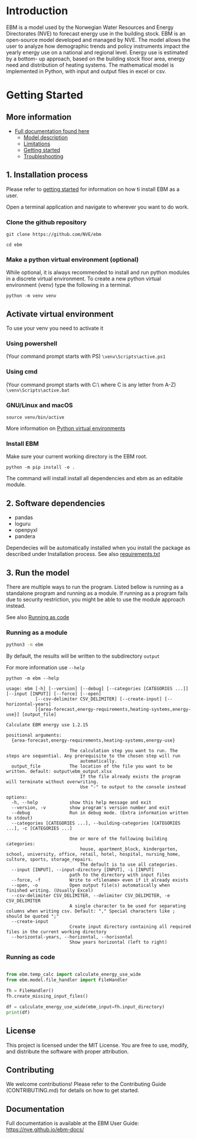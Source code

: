 #  Introduction 

EBM is a model used by the Norwegian Water Resources and Energy Directorates (NVE) to forecast energy use in the 
building stock. EBM is an open-source model developed and managed by NVE. The model allows the user to analyze how 
demographic trends and policy instruments impact the yearly energy use on a national and regional level. Energy use is 
estimated by a bottom- up approach, based on the building stock floor area, energy need and distribution of heating 
systems. The mathematical model is implemented in Python, with input and output files in excel or csv.


# Getting Started

## More information


 - [Full documentation found here](https://nve.github.io/ebm-docs/index.html)
   - [Model description](https://nve.github.io/ebm-docs/model_description/index.html)
   - [Limitations](https://nve.github.io/ebm-docs/limitations.html)
   - [Getting started](https://nve.github.io/ebm-docs/user_guide/getting_started.html)
   - [Troubleshooting](https://nve.github.io/ebm-docs/user_guide/troubleshooting.html)


## 1. Installation process

Please refer to [getting started](https://nve.github.io/ebm-docs/user_guide/getting_started.html) for information on 
how ti install EBM as a user. 

Open a terminal application and navigate to wherever you want to do work. 

### Clone the github repository

`git clone https://github.com/NVE/ebm`

`cd ebm`

### Make a python virtual environment (optional)

While optional, it is always recommended to install and run python modules in a discrete virtual environment. To create a 
new python virtual environment (venv) type the following in a terminal.

 `python -m venv venv`

## Activate virtual environment
To use your venv you need to activate it
### Using powershell
(Your command prompt starts with PS) 
`\venv\Scripts\active.ps1`

### Using cmd
(Your command prompt starts with C:\ where C is any letter from A-Z)
`\venv\Scripts\active.bat`

### GNU/Linux and macOS

`source venv/bin/active`

More information on [Python virtual environments](https://realpython.com/python-virtual-environments-a-primer/)


### Install EBM

Make sure your current working directory is the EBM root. 

```
python -m pip install -e .

```

The command will install install all dependencies and ebm as an editable module.

    
    
## 2. Software dependencies
  - pandas
  - loguru
  - openpyxl
  - pandera
   
  Dependecies will be automatically installed when you install the package as described under Installation process.
  See also [requirements.txt](requirements.txt)

## 3. Run the model

There are multiple ways to run the program. Listed bellow is running as a standalone program and running as a module. If 
running as a program fails due to security restriction, you might be able to use the module approach instead. 

See also [Running as code](#running-as-code)


### Running as a module

```cmd
python3 -m ebm
```

By default, the results will be written to the subdirectory `output`

For more information use `--help`

`python -m ebm --help`

```shell
usage: ebm [-h] [--version] [--debug] [--categories [CATEGORIES ...]] [--input [INPUT]] [--force] [--open]
           [--csv-delimiter CSV_DELIMITER] [--create-input] [--horizontal-years]
           [{area-forecast,energy-requirements,heating-systems,energy-use}] [output_file]

Calculate EBM energy use 1.2.15

positional arguments:
  {area-forecast,energy-requirements,heating-systems,energy-use}

                        The calculation step you want to run. The steps are sequential. Any prerequisite to the chosen step will run
                            automatically.
  output_file           The location of the file you want to be written. default: output\ebm_output.xlsx
                            If the file already exists the program will terminate without overwriting.
                            Use "-" to output to the console instead

options:
  -h, --help            show this help message and exit
  --version, -v         show program's version number and exit
  --debug               Run in debug mode. (Extra information written to stdout)
  --categories [CATEGORIES ...], --building-categories [CATEGORIES ...], -c [CATEGORIES ...]

                        One or more of the following building categories:
                            house, apartment_block, kindergarten, school, university, office, retail, hotel, hospital, nursing_home, culture, sports, storage_repairs.
                            The default is to use all categories.
  --input [INPUT], --input-directory [INPUT], -i [INPUT]
                        path to the directory with input files
  --force, -f           Write to <filename> even if it already exists
  --open, -o            Open output file(s) automatically when finished writing. (Usually Excel)
  --csv-delimiter CSV_DELIMITER, --delimiter CSV_DELIMITER, -e CSV_DELIMITER
                        A single character to be used for separating columns when writing csv. Default: "," Special characters like ; should be quoted ";"
  --create-input
                        Create input directory containing all required files in the current working directory
  --horizontal-years, --horizontal, --horisontal
                        Show years horizontal (left to right)
```


### Running as code
```python

from ebm.temp_calc import calculate_energy_use_wide
from ebm.model.file_handler import FileHandler

fh = FileHandler()
fh.create_missing_input_files()

df = calculate_energy_use_wide(ebm_input=fh.input_directory)
print(df)

```

## License
This project is licensed under the MIT License. You are free to use, modify, and distribute the software with proper attribution.

## Contributing
We welcome contributions! Please refer to the Contributing Guide (CONTRIBUTING.md) for details on how to get started.

## Documentation
Full documentation is available at the EBM User Guide: https://nve.github.io/ebm-docs/



